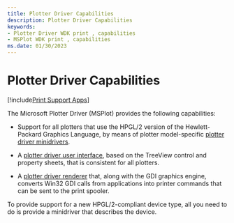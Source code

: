 ```yaml
---
title: Plotter Driver Capabilities
description: Plotter Driver Capabilities
keywords:
- Plotter Driver WDK print , capabilities
- MSPlot WDK print , capabilities
ms.date: 01/30/2023
---
```


# Plotter Driver Capabilities

[!include[Print Support Apps](../includes/print-support-apps.md)]

The Microsoft Plotter Driver (MSPlot) provides the following capabilities:

- Support for all plotters that use the HPGL/2 version of the Hewlett-Packard Graphics Language, by means of plotter model-specific [plotter driver minidrivers](plotter-driver-minidrivers.md).

- A [plotter driver user interface](plotter-driver-user-interface.md), based on the TreeView control and property sheets, that is consistent for all plotters.

- A [plotter driver renderer](plotter-driver-renderer.md) that, along with the GDI graphics engine, converts Win32 GDI calls from applications into printer commands that can be sent to the print spooler.

To provide support for a new HPGL/2-compliant device type, all you need to do is provide a minidriver that describes the device.
